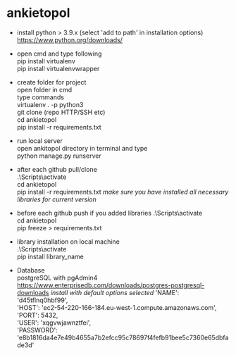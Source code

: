 # ankietopol
- install python > 3.9.x (select 'add to path' in installation options)\
https://www.python.org/downloads/

- open cmd and type following\
  pip install virtualenv\
  pip install virtualenvwrapper
- create folder for project\
  open folder in cmd\
  type commands\
  virtualenv . -p python3\
  git clone (repo HTTP/SSH etc)\
  cd ankietopol\
  pip install -r requirements.txt
- run local server\
  open ankitopol directory in terminal and type\
  python manage.py runserver
- after each github pull/clone\
  .\Scripts\activate\
  cd ankietopol\
  pip install -r requirements.txt *make sure you have installed all necessary libraries for current version*
- before each github push if you added libraries
  .\Scripts\activate\
  cd ankietopol\
  pip freeze > requirements.txt
- library installation on local machine\
  .\Scripts\activate\
  pip install library_name

- Database\
 postgreSQL with pgAdmin4\
 https://www.enterprisedb.com/downloads/postgres-postgresql-downloads *install with default options selected*
 'NAME': 'd45tflnq0hbf99',\
 'HOST': 'ec2-54-220-166-184.eu-west-1.compute.amazonaws.com',\
 'PORT': 5432,\
 'USER': 'xqgvwjawnztfei',\
 'PASSWORD': 'e8b1816da4e7e49b4655a7b2efcc95c78697f4fefb91bee5c7360e65dbfade3d'
